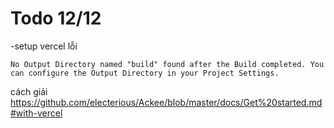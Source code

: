 # Todo 12/12
-setup vercel lỗi 
```
No Output Directory named "build" found after the Build completed. You can configure the Output Directory in your Project Settings.
```
cách giải
https://github.com/electerious/Ackee/blob/master/docs/Get%20started.md#with-vercel

